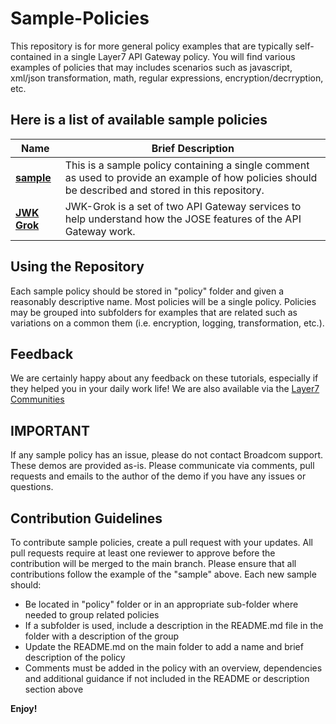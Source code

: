 # Sample-Policies
This repository is for more general policy examples that are typically self-contained in a single Layer7 API Gateway policy. You will find various examples of policies that may includes scenarios such as javascript, xml/json transformation, math, regular expressions, encryption/decrryption, etc.

## Here is a list of available sample policies

|Name|Brief Description|
|-----|-----------------|
|[**sample**](./policy)|This is a sample policy containing a single comment as used to provide an example of how policies should be described and stored in this repository.|
|[**JWK Grok**](./JWK-Grok)|JWK-Grok is a set of two API Gateway services to help understand how the JOSE features of the API Gateway work.|

## Using the Repository

Each sample policy should be stored in "policy" folder and given a reasonably descriptive name. Most policies will be a single policy. Policies may be grouped into subfolders for examples that are related such as variations on a common them (i.e. encryption, logging, transformation, etc.).

## Feedback
We are certainly happy about any feedback on these tutorials, especially if they helped you in your daily work life! We are also available via the [Layer7 Communities](https://community.broadcom.com/enterprisesoftware/communities/communityhomeblogs?CommunityKey=0f580f5f-30a4-41de-a75c-e5f433325a18)

## IMPORTANT
If any sample policy has an issue, please do not contact Broadcom support. These demos are provided as-is. Please communicate via comments, pull requests and emails to the author of the demo if you have any issues or questions.

## Contribution Guidelines
To contribute sample policies, create a pull request with your updates. All pull requests require at least one reviewer to approve before the contribution will be merged to the main branch. Please ensure that all contributions follow the example of the "sample" above.
Each new sample should:
- Be located in "policy" folder or in an appropriate sub-folder where needed to group related policies
- If a subfolder is used, include a description in the README.md file in the folder with a description of the group
- Update the README.md on the main folder to add a name and brief description of the policy
- Comments must be added in the policy with an overview, dependencies and additional guidance if not included in the README or description section above

**Enjoy!**
